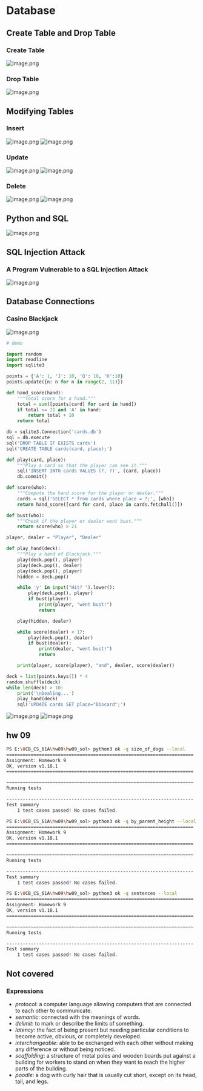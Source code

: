 # Database
## Create Table and Drop Table
### Create Table
![image.png](https://s2.loli.net/2025/02/06/i1MuJgAb7DPZj2R.png)
### Drop Table
![image.png](https://s2.loli.net/2025/02/06/VCedsTXLr4MEIxD.png)
## Modifying Tables
### Insert
![image.png](https://s2.loli.net/2025/02/06/oxVL6WNHsQbfJTc.png)
![image.png](https://s2.loli.net/2025/02/06/cHb6FeEKGxa7Rml.png)
### Update
![image.png](https://s2.loli.net/2025/02/06/VKGfTOhod9LDZkE.png)
![image.png](https://s2.loli.net/2025/02/06/vMVZ2RceikzHSsx.png)
### Delete
![image.png](https://s2.loli.net/2025/02/06/BxMU7E8oyKGem1w.png)
![image.png](https://s2.loli.net/2025/02/06/lIQaFhEoBb43sPd.png)
## Python and SQL
![image.png](https://s2.loli.net/2025/02/06/QE8IZUdK9k7oaMH.png)
## SQL Injection Attack
### A Program Vulnerable to a SQL Injection Attack
![image.png](https://s2.loli.net/2025/02/06/41tsl3xebDHhrCv.png)
## Database Connections
### Casino Blackjack
![image.png](https://s2.loli.net/2025/02/06/EiWC267eDKVBwhF.png)
```py
# demo

import random
import readline
import sqlite3

points = {'A': 1, 'J': 10, 'Q': 10, 'K':10}
points.update({n: n for n in range(2, 11)})

def hand_score(hand):
    """Total score for a hand."""
    total = sum([points[card] for card in hand])
    if total <= 11 and 'A' in hand:
        return total + 10
    return total

db = sqlite3.Connection('cards.db')
sql = db.execute
sql('DROP TABLE IF EXISTS cards')
sql('CREATE TABLE cards(card, place);')

def play(card, place):
    """Play a card so that the player can see it."""
    sql('INSERT INTO cards VALUES (?, ?)', (card, place))
    db.commit()

def score(who):
    """Compute the hand score for the player or dealer."""
    cards = sql('SELECT * from cards where place = ?;', [who])
    return hand_score([card for card, place in cards.fetchall()])

def bust(who):
    """Check if the player or dealer went bust."""
    return score(who) > 21

player, dealer = "Player", "Dealer"

def play_hand(deck):
    """Play a hand of Blackjack."""
    play(deck.pop(), player)
    play(deck.pop(), dealer)
    play(deck.pop(), player)
    hidden = deck.pop()

    while 'y' in input("Hit? ").lower():
        play(deck.pop(), player)
        if bust(player):
            print(player, "went bust!")
            return

    play(hidden, dealer)

    while score(dealer) < 17:
        play(deck.pop(), dealer)
        if bust(dealer):
            print(dealer, "went bust!")
            return

    print(player, score(player), "and", dealer, score(dealer))

deck = list(points.keys()) * 4
random.shuffle(deck)
while len(deck) > 10:
    print('\nDealing...')
    play_hand(deck)
    sql('UPDATE cards SET place="Discard";')

```
![image.png](https://s2.loli.net/2025/02/06/5pTWKDAiFked9oZ.png)
![image.png](https://s2.loli.net/2025/02/06/agpnktDJq9Trcid.png)
## hw 09
```sh
PS E:\UCB_CS_61A\hw09\hw09_sol> python3 ok -q size_of_dogs --local
=====================================================================
Assignment: Homework 9
OK, version v1.18.1
=====================================================================

~~~~~~~~~~~~~~~~~~~~~~~~~~~~~~~~~~~~~~~~~~~~~~~~~~~~~~~~~~~~~~~~~~~~~
Running tests

---------------------------------------------------------------------
Test summary
    1 test cases passed! No cases failed.

PS E:\UCB_CS_61A\hw09\hw09_sol> python3 ok -q by_parent_height --local
=====================================================================
Assignment: Homework 9
OK, version v1.18.1
=====================================================================

~~~~~~~~~~~~~~~~~~~~~~~~~~~~~~~~~~~~~~~~~~~~~~~~~~~~~~~~~~~~~~~~~~~~~
Running tests

---------------------------------------------------------------------
Test summary
    1 test cases passed! No cases failed.

PS E:\UCB_CS_61A\hw09\hw09_sol> python3 ok -q sentences --local
=====================================================================
Assignment: Homework 9
OK, version v1.18.1
=====================================================================

~~~~~~~~~~~~~~~~~~~~~~~~~~~~~~~~~~~~~~~~~~~~~~~~~~~~~~~~~~~~~~~~~~~~~
Running tests

---------------------------------------------------------------------
Test summary
    1 test cases passed! No cases failed.
```
## Not covered
### Expressions
- *protocol*: a computer language allowing computers that are connected to each other to communicate. 
- *semantic*: connected with the meanings of words. 
- *delimit*: to mark or describe the limits of something. 
- *latency*: the fact of being present but needing particular conditions to become active, obvious, or completely developed. 
- *interchangeable*: able to be exchanged with each other without making any difference or without being noticed. 
- *scaffolding*: a structure of metal poles and wooden boards put against a building for workers to stand on when they want to reach the higher parts of the building. 
- *poodle*: a dog with curly hair that is usually cut short, except on its head, tail, and legs. 
